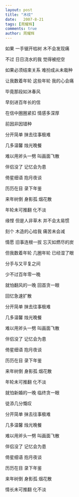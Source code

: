```yaml
---
layout: post
title: "木纹"
date:   2007-8-21
tags: [周耀辉]
comments: true
author: 周耀辉
---
```


如果 一手锯开枯树 木不会发现痛

不过 日日浇水的我 觉得被挖空

如果必须结束关系 难扮成从未栽种

让我数着年轮 这些年轮 我的心会痛

毕竟那段如沐春风

早刻进百年长的信

在信中圈圈紧扣 情感多深厚

前因非因错种

分开简单 抹去往事极难

几多温馨 烛光晚餐

难以用斧头一劈 叫画面飞散

伴侣没了 记忆会为患

倚星细语 抱月夜谈

历历在目 录下年鉴

来年树倒 身影孤 烟花散

年轮未可推翻 化不淡

缘悭 但是人非草木 并不会太易惯

刻个 木造的心给我 痛苦未会减

情愿 旧事连根一拔 忘灭如燃尽的炭

但我数着年轮 几圈年轮 已经湿了眼

分手与又平复之间

少不过百年零一晚

就怕翻风的一晚 回首贪一眼

回忆急速扩散

分开简单 抹去往事极难

几多温馨 烛光晚餐

难以用斧头一劈 叫画面飞散

伴侣没了 记忆会为患

倚星细语 抱月夜谈

历历在目 录下年鉴

来年树倒 身影孤 烟花散

年轮未可推翻 化不淡

就怕新婚的一晚 临终贪一眼

徒添几分慨叹

分开简单 抹去往事极难

几多温馨 烛光晚餐

难以用斧头一劈 叫画面飞散

伴侣没了 记忆会为患

倚星细语 抱月夜谈

历历在目 录下年鉴

来年树倒 身影孤 烟花散

情长未可推翻 化不淡
